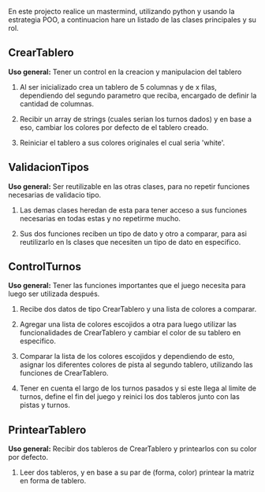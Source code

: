 
En este projecto realice un mastermind, utilizando python y usando la estrategia POO,
a continuacion hare un listado de las clases principales y su rol.

## CrearTablero

**Uso general:** Tener un control en la creacion y manipulacion del tablero

1. Al ser inicializado crea un tablero de 5 columnas y de x filas, dependiendo
del segundo parametro que reciba, encargado de definir la cantidad de columnas.

2. Recibir un array de strings (cuales serian los turnos dados) y en base a eso,
cambiar los colores por defecto de el tablero creado.

3. Reiniciar el tablero a sus colores originales el cual seria 'white'.

## ValidacionTipos

**Uso general:** Ser reutilizable en las otras clases, para no repetir funciones necesarias de validacio tipo.

1. Las demas clases heredan de esta para tener acceso a sus funciones necesarias
en todas estas y no repetirme mucho.

2. Sus dos funciones reciben un tipo de dato y otro a comparar, para asi reutilizarlo
en ls clases que necesiten un tipo de dato en especifico.

## ControlTurnos

**Uso general:** Tener las funciones importantes que el juego necesita para luego ser utilizada después.

1. Recibe dos datos de tipo CrearTablero y una lista de colores a comparar.

2. Agregar una lista de colores escojidos a otra para luego utilizar las funcionalidades
de CrearTablero y cambiar el color de su tablero en especifico.

3. Comparar la lista de los colores escojidos y dependiendo de esto, asignar los diferentes
colores de pista al segundo tablero, utilizando las funciones de CrearTablero.

3. Tener en cuenta el largo de los turnos pasados y si este llega al limite de turnos, define
el fin del juego y reinici los dos tableros junto con las pistas y turnos.

## PrintearTablero

**Uso general:** Recibir dos tableros de CrearTablero y printearlos con su color por defecto.

1. Leer dos tableros, y en base a su par de (forma, color) printear la matriz en forma de tablero.





